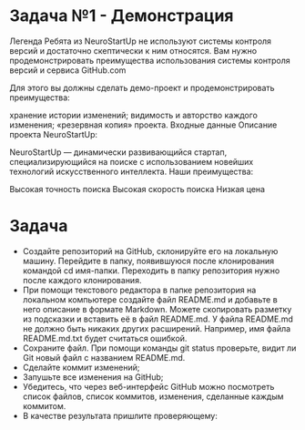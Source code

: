 # Задача №1 - Демонстрация
Легенда
Ребята из NeuroStartUp не используют системы контроля версий и достаточно скептически к ним относятся. Вам нужно продемонстрировать преимущества использования системы контроля версий и сервиса GitHub.com

Для этого вы должны сделать демо-проект и продемонстрировать преимущества:

хранение истории изменений;
видимость и авторство каждого изменения;
«резервная копия» проекта.
Входные данные
Описание проекта NeuroStartUp:

NeuroStartUp — динамически развивающийся стартап, специализирующийся на поиске с использованием новейших технологий искусственного интеллекта. Наши преимущества:

Высокая точность поиска
Высокая скорость поиска
Низкая цена
# Задача
- Создайте репозиторий на GitHub, склонируйте его на локальную машину. Перейдите в папку, появившуюся после клонирования командой cd имя-папки. Переходить в папку репозитория нужно после каждого клонирования.
- При помощи текстового редактора в папке репозитория на локальном компьютере создайте файл README.md и добавьте в него описание в формате Markdown. Можете скопировать разметку из подсказки и вставить её в файл README.md. У файла README.md не должно быть никаких других расширений. Например, имя файла README.md.txt будет считаться ошибкой.
- Сохраните файл. При помощи команды git status проверьте, видит ли Git новый файл с названием README.md.
- Сделайте коммит изменений;
- Запушьте все изменения на GitHub;
- Убедитесь, что через веб-интерфейс GitHub можно посмотреть список файлов, список коммитов, изменения, сделанные каждым коммитом.
- В качестве результата пришлите проверяющему:



